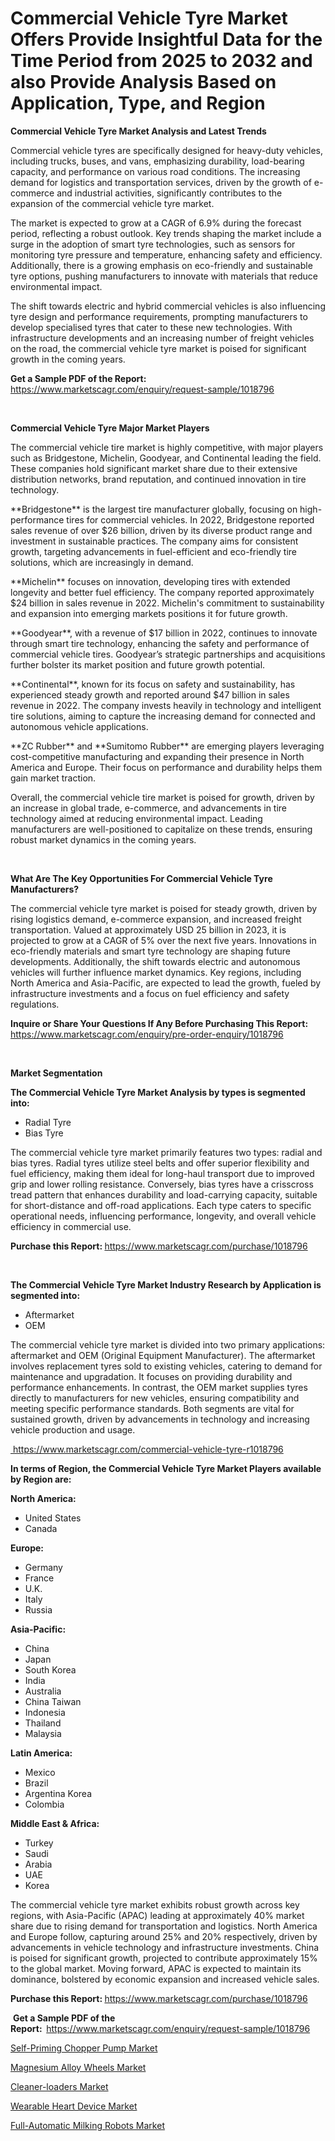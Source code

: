 <p><h1>Commercial Vehicle Tyre Market Offers Provide Insightful Data for the Time Period from 2025 to 2032 and also Provide Analysis Based on Application, Type, and Region</h1></p><p><strong>Commercial Vehicle Tyre Market Analysis and Latest Trends</strong></p>
<p><p>Commercial vehicle tyres are specifically designed for heavy-duty vehicles, including trucks, buses, and vans, emphasizing durability, load-bearing capacity, and performance on various road conditions. The increasing demand for logistics and transportation services, driven by the growth of e-commerce and industrial activities, significantly contributes to the expansion of the commercial vehicle tyre market.</p><p>The market is expected to grow at a CAGR of 6.9% during the forecast period, reflecting a robust outlook. Key trends shaping the market include a surge in the adoption of smart tyre technologies, such as sensors for monitoring tyre pressure and temperature, enhancing safety and efficiency. Additionally, there is a growing emphasis on eco-friendly and sustainable tyre options, pushing manufacturers to innovate with materials that reduce environmental impact.</p><p>The shift towards electric and hybrid commercial vehicles is also influencing tyre design and performance requirements, prompting manufacturers to develop specialised tyres that cater to these new technologies. With infrastructure developments and an increasing number of freight vehicles on the road, the commercial vehicle tyre market is poised for significant growth in the coming years.</p></p>
<p><strong>Get a Sample PDF of the Report:&nbsp;</strong> <a href="https://www.marketscagr.com/enquiry/request-sample/1018796?utm_campaign=2887&utm_medium=2&utm_source=Github&utm_content=ia&utm_term=30032025&utm_id=commercial-vehicle-tyre">https://www.marketscagr.com/enquiry/request-sample/1018796</a></p>
<p>&nbsp;</p>
<p><strong>Commercial Vehicle Tyre Major Market Players</strong></p>
<p><p>The commercial vehicle tire market is highly competitive, with major players such as Bridgestone, Michelin, Goodyear, and Continental leading the field. These companies hold significant market share due to their extensive distribution networks, brand reputation, and continued innovation in tire technology.</p><p>**Bridgestone** is the largest tire manufacturer globally, focusing on high-performance tires for commercial vehicles. In 2022, Bridgestone reported sales revenue of over $26 billion, driven by its diverse product range and investment in sustainable practices. The company aims for consistent growth, targeting advancements in fuel-efficient and eco-friendly tire solutions, which are increasingly in demand.</p><p>**Michelin** focuses on innovation, developing tires with extended longevity and better fuel efficiency. The company reported approximately $24 billion in sales revenue in 2022. Michelin's commitment to sustainability and expansion into emerging markets positions it for future growth.</p><p>**Goodyear**, with a revenue of $17 billion in 2022, continues to innovate through smart tire technology, enhancing the safety and performance of commercial vehicle tires. Goodyear’s strategic partnerships and acquisitions further bolster its market position and future growth potential.</p><p>**Continental**, known for its focus on safety and sustainability, has experienced steady growth and reported around $47 billion in sales revenue in 2022. The company invests heavily in technology and intelligent tire solutions, aiming to capture the increasing demand for connected and autonomous vehicle applications.</p><p>**ZC Rubber** and **Sumitomo Rubber** are emerging players leveraging cost-competitive manufacturing and expanding their presence in North America and Europe. Their focus on performance and durability helps them gain market traction.</p><p>Overall, the commercial vehicle tire market is poised for growth, driven by an increase in global trade, e-commerce, and advancements in tire technology aimed at reducing environmental impact. Leading manufacturers are well-positioned to capitalize on these trends, ensuring robust market dynamics in the coming years.</p></p>
<p>&nbsp;</p>
<p><strong>What Are The Key Opportunities For Commercial Vehicle Tyre Manufacturers?</strong></p>
<p><p>The commercial vehicle tyre market is poised for steady growth, driven by rising logistics demand, e-commerce expansion, and increased freight transportation. Valued at approximately USD 25 billion in 2023, it is projected to grow at a CAGR of 5% over the next five years. Innovations in eco-friendly materials and smart tyre technology are shaping future developments. Additionally, the shift towards electric and autonomous vehicles will further influence market dynamics. Key regions, including North America and Asia-Pacific, are expected to lead the growth, fueled by infrastructure investments and a focus on fuel efficiency and safety regulations.</p></p>
<p><strong>Inquire or Share Your Questions If Any Before Purchasing This Report:</strong> <a href="https://www.marketscagr.com/enquiry/pre-order-enquiry/1018796?utm_campaign=2887&utm_medium=2&utm_source=Github&utm_content=ia&utm_term=30032025&utm_id=commercial-vehicle-tyre">https://www.marketscagr.com/enquiry/pre-order-enquiry/1018796</a></p>
<p>&nbsp;</p>
<p><strong>Market Segmentation</strong></p>
<p><strong>The Commercial Vehicle Tyre Market Analysis by types is segmented into:</strong></p>
<p><ul><li>Radial Tyre</li><li>Bias Tyre</li></ul></p>
<p><p>The commercial vehicle tyre market primarily features two types: radial and bias tyres. Radial tyres utilize steel belts and offer superior flexibility and fuel efficiency, making them ideal for long-haul transport due to improved grip and lower rolling resistance. Conversely, bias tyres have a crisscross tread pattern that enhances durability and load-carrying capacity, suitable for short-distance and off-road applications. Each type caters to specific operational needs, influencing performance, longevity, and overall vehicle efficiency in commercial use.</p></p>
<p><strong>Purchase this Report:&nbsp;</strong><a href="https://www.marketscagr.com/purchase/1018796?utm_campaign=2887&utm_medium=2&utm_source=Github&utm_content=ia&utm_term=30032025&utm_id=commercial-vehicle-tyre">https://www.marketscagr.com/purchase/1018796</a></p>
<p>&nbsp;</p>
<p><strong>The Commercial Vehicle Tyre Market Industry Research by Application is segmented into:</strong></p>
<p><ul><li>Aftermarket</li><li>OEM</li></ul></p>
<p><p>The commercial vehicle tyre market is divided into two primary applications: aftermarket and OEM (Original Equipment Manufacturer). The aftermarket involves replacement tyres sold to existing vehicles, catering to demand for maintenance and upgradation. It focuses on providing durability and performance enhancements. In contrast, the OEM market supplies tyres directly to manufacturers for new vehicles, ensuring compatibility and meeting specific performance standards. Both segments are vital for sustained growth, driven by advancements in technology and increasing vehicle production and usage.</p></p>
<p><a href="https://www.marketscagr.com/commercial-vehicle-tyre-r1018796?utm_campaign=2887&utm_medium=2&utm_source=Github&utm_content=ia&utm_term=30032025&utm_id=commercial-vehicle-tyre">&nbsp;https://www.marketscagr.com/commercial-vehicle-tyre-r1018796</a></p>
<p><strong>In terms of Region, the Commercial Vehicle Tyre Market Players available by Region are:</strong></p>
<p>
    <p> <strong> North America: </strong>
        <ul>
            <li>United States</li>
            <li>Canada</li>
        </ul>
        </p> 
    <p> <strong> Europe: </strong>
        <ul>
            <li>Germany</li>
            <li>France</li>
            <li>U.K.</li>
            <li>Italy</li>
            <li>Russia</li>
        </ul>
        </p> 
    <p> <strong> Asia-Pacific: </strong>
        <ul>
            <li>China</li>
            <li>Japan</li>
            <li>South Korea</li>
            <li>India</li>
            <li>Australia</li>
            <li>China Taiwan</li>
            <li>Indonesia</li>
            <li>Thailand</li>
            <li>Malaysia</li>
        </ul>
        </p> 
    <p> <strong> Latin America: </strong>
        <ul>
            <li>Mexico</li>
            <li>Brazil</li>
            <li>Argentina Korea</li>
            <li>Colombia</li>
        </ul>
        </p> 
    <p> <strong> Middle East & Africa: </strong>
        <ul>
            <li>Turkey</li>
            <li>Saudi</li>
            <li>Arabia</li>
            <li>UAE</li>
            <li>Korea</li>
        </ul>
    </p>
    </p>
<p><p>The commercial vehicle tyre market exhibits robust growth across key regions, with Asia-Pacific (APAC) leading at approximately 40% market share due to rising demand for transportation and logistics. North America and Europe follow, capturing around 25% and 20% respectively, driven by advancements in vehicle technology and infrastructure investments. China is poised for significant growth, projected to contribute approximately 15% to the global market. Moving forward, APAC is expected to maintain its dominance, bolstered by economic expansion and increased vehicle sales.</p></p>
<p><strong>Purchase this Report: </strong><a href="https://www.marketscagr.com/purchase/1018796?utm_campaign=2887&utm_medium=2&utm_source=Github&utm_content=ia&utm_term=30032025&utm_id=commercial-vehicle-tyre">https://www.marketscagr.com/purchase/1018796</a></p>
<p>&nbsp;<strong>Get a Sample PDF of the Report:&nbsp;&nbsp;</strong><a href="https://www.marketscagr.com/enquiry/request-sample/1018796?utm_campaign=2887&utm_medium=2&utm_source=Github&utm_content=ia&utm_term=30032025&utm_id=commercial-vehicle-tyre">https://www.marketscagr.com/enquiry/request-sample/1018796</a></p>
<p><strong></strong></p>
<p><p><a href="https://www.linkedin.com/pulse/strategic-roadmap-global-self-priming-chopper-pump-market-osomf?utm_campaign=2887&utm_medium=2&utm_source=Github&utm_content=ia&utm_term=30032025&utm_id=commercial-vehicle-tyre">Self-Priming Chopper Pump Market</a></p><p><a href="https://github.com/guinoopandam/Market-Research-Report-List-1/blob/main/magnesium-alloy-wheels-market.md?utm_campaign=2887&utm_medium=2&utm_source=Github&utm_content=ia&utm_term=30032025&utm_id=commercial-vehicle-tyre">Magnesium Alloy Wheels Market</a></p><p><a href="https://www.linkedin.com/pulse/detailed-analysis-cleaner-loaders-market-decision-making-fhisc?utm_campaign=2887&utm_medium=2&utm_source=Github&utm_content=ia&utm_term=30032025&utm_id=commercial-vehicle-tyre">Cleaner-loaders Market</a></p><p><a href="https://www.linkedin.com/pulse/wearable-heart-device-market-size-striking-cagr-98-9pcuc?utm_campaign=2887&utm_medium=2&utm_source=Github&utm_content=ia&utm_term=30032025&utm_id=commercial-vehicle-tyre">Wearable Heart Device Market</a></p><p><a href="https://www.linkedin.com/pulse/current-valuation-of144-cagr-report-provides-thorough-study-rp24f?utm_campaign=2887&utm_medium=2&utm_source=Github&utm_content=ia&utm_term=30032025&utm_id=commercial-vehicle-tyre">Full-Automatic Milking Robots Market</a></p></p>